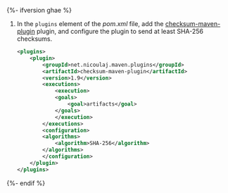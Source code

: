 {%- ifversion ghae %}

1. In the `plugins` element of the _pom.xml_ file, add the [checksum-maven-plugin](https://search.maven.org/artifact/net.nicoulaj.maven.plugins/checksum-maven-plugin) plugin, and configure the plugin to send at least SHA-256 checksums.
    
    ```xml
    <plugins>
        <plugin>
            <groupId>net.nicoulaj.maven.plugins</groupId>
            <artifactId>checksum-maven-plugin</artifactId>
            <version>1.9</version>
            <executions>
                <execution>
                <goals>
                    <goal>artifacts</goal>
                </goals>
                </execution>
            </executions>
            <configuration>
            <algorithms>
                <algorithm>SHA-256</algorithm>
            </algorithms>
            </configuration>
        </plugin>
    </plugins>
    ```

{%- endif %}
